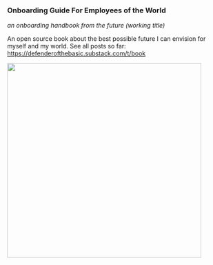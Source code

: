 ### Onboarding Guide For Employees of the World

_an onboarding handbook from the future (working title)_

An open source book about the best possible future I can envision for myself and my world. See all posts so far: https://defenderofthebasic.substack.com/t/book

<img src="https://github.com/user-attachments/assets/af04a9c1-3346-4d81-b9ac-69359f734ba1" width="450" />


